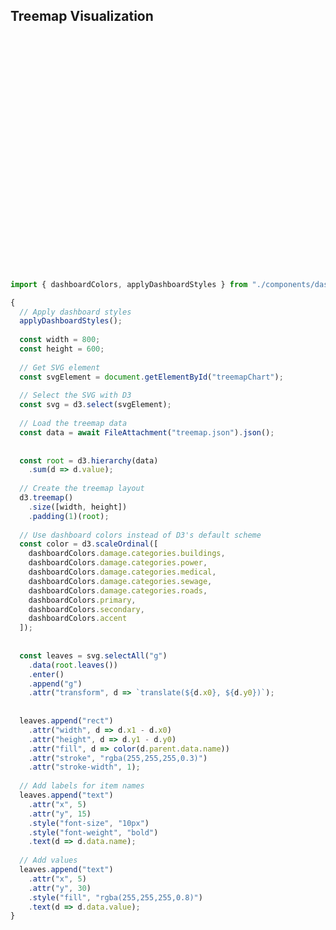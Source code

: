 ## Treemap Visualization

<script src="https://d3js.org/d3.v7.min.js"></script>

<svg id="treemapChart" style="width: 100%; height: auto;" 
     viewBox="0 0 800 600" 
     preserveAspectRatio="xMidYMid meet"></svg>

<style>
  svg#treemapChart {
    display: block;
    margin: auto;
  }
  text {
    font-size: 12px;
    fill: #fff;
    pointer-events: none; 
  }
</style>
```js 
import { dashboardColors, applyDashboardStyles } from "./components/dashboard-styles.js"

{
  // Apply dashboard styles
  applyDashboardStyles();
  
  const width = 800;
  const height = 600;
  
  // Get SVG element
  const svgElement = document.getElementById("treemapChart");
  
  // Select the SVG with D3
  const svg = d3.select(svgElement);
  
  // Load the treemap data
  const data = await FileAttachment("treemap.json").json();
  
  
  const root = d3.hierarchy(data)
    .sum(d => d.value);  
  
  // Create the treemap layout
  d3.treemap()
    .size([width, height])
    .padding(1)(root);
  
  // Use dashboard colors instead of D3's default scheme
  const color = d3.scaleOrdinal([
    dashboardColors.damage.categories.buildings,
    dashboardColors.damage.categories.power,
    dashboardColors.damage.categories.medical,
    dashboardColors.damage.categories.sewage,
    dashboardColors.damage.categories.roads,
    dashboardColors.primary,
    dashboardColors.secondary,
    dashboardColors.accent
  ]);
  
  
  const leaves = svg.selectAll("g")
    .data(root.leaves())
    .enter()
    .append("g")
    .attr("transform", d => `translate(${d.x0}, ${d.y0})`);
  
  
  leaves.append("rect")
    .attr("width", d => d.x1 - d.x0)
    .attr("height", d => d.y1 - d.y0)
    .attr("fill", d => color(d.parent.data.name))
    .attr("stroke", "rgba(255,255,255,0.3)")
    .attr("stroke-width", 1);
  
  // Add labels for item names
  leaves.append("text")
    .attr("x", 5)
    .attr("y", 15)
    .style("font-size", "10px")
    .style("font-weight", "bold")
    .text(d => d.data.name);
  
  // Add values
  leaves.append("text")
    .attr("x", 5)
    .attr("y", 30)
    .style("fill", "rgba(255,255,255,0.8)")
    .text(d => d.data.value);
}
```
